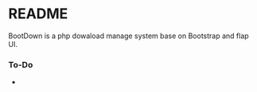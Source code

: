 # README #

BootDown is a php dowaload manage system base on Bootstrap and flap UI.

### To-Do ###

* 
 

 